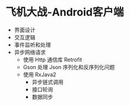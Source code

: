 # 飞机大战-Android客户端

+ 界面设计
+ 交互逻辑
+ 事件监听和处理
+ 异步网络请求
  + 使用 Http 通信库 Retrofit
  + Gson 处理 Json 序列化和反序列化问题
  + 使用 RxJava2
    + 异步链式调用
    + 接口轮询
    + 数据同步
